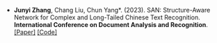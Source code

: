 - <b>Junyi Zhang</b>, Chang Liu, Chun Yang*. (2023). SAN: Structure-Aware Network for Complex and Long-Tailed Chinese Text Recognition. <strong>International Conference on Document Analysis and Recognition</strong>. [[Paper]](https://arxiv.org/abs/2411.06381) [[Code]](https://github.com/Levi-ZJY/SAN)

